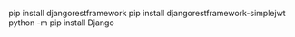 pip install djangorestframework
pip install djangorestframework-simplejwt
python -m pip install Django
